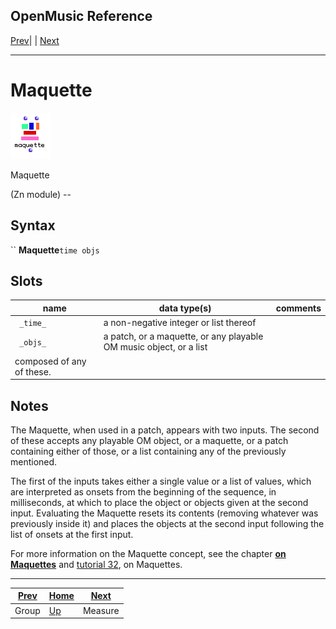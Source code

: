 OpenMusic Reference  
---  
[Prev](groupclass)| | [Next](measure)  
  
* * *

# Maquette

![](figures/classes/maquette.png)

  
  
Maquette  
  
(Zn module) \--  

## Syntax

`` **Maquette**` time objs `

## Slots

name| data type(s)| comments  
---|---|---  
` _time_`|  a non-negative integer or list thereof|  
` _objs_`|  a patch, or a maquette, or any playable OM music object, or a list
composed of any of these.|  
  
## Notes

The Maquette, when used in a patch, appears with two inputs. The second of
these accepts any playable OM object, or a maquette, or a patch containing
either of those, or a list containing any of the previously mentioned.

The first of the inputs takes either a single value or a list of values, which
are interpreted as onsets from the beginning of the sequence, in milliseconds,
at which to place the object or objects given at the second input. Evaluating
the Maquette resets its contents (removing whatever was previously inside it)
and places the objects at the second input following the list of onsets at the
first input.

For more information on the Maquette concept, see the chapter [**on
Maquettes**](concepts.maquettes) and [tutorial 32](tut.gen.32), on
Maquettes.

* * *

[Prev](groupclass)| [Home](index)| [Next](measure)  
---|---|---  
Group| [Up](classref.main)| Measure

